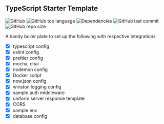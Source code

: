 ## TypeScript Starter Template



![GitHub](https://img.shields.io/github/license/yashkumarverma/typescript-template)
![GitHub top language](https://img.shields.io/github/languages/top/yashkumarverma/typescript-template)
![Dependencies](https://img.shields.io/david/yashkumarverma/typescript-template)
![GitHub last commit](https://img.shields.io/github/last-commit/yashkumarverma/typescript-template)
![GitHub repo size](https://img.shields.io/github/repo-size/yashkumarverma/typescript-template)

A handy boiler plate to set up the following with respective integrations

- [x] typescript config
- [x] eslint config
- [x] prettier config
- [x] mocha, chai
- [x] nodemon config
- [x] Docker script
- [x] now.json config
- [x] winston logging config
- [x] sample auth middleware
- [x] uniform server response template
- [x] CORS
- [x] sample env
- [x] database config
